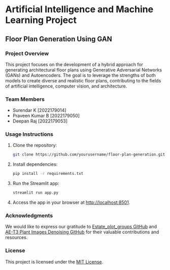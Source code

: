 # Artificial Intelligence and Machine Learning Project

## Floor Plan Generation Using GAN

### Project Overview

This project focuses on the development of a hybrid approach for generating architectural floor plans using Generative Adversarial Networks (GANs) and Autoencoders. The goal is to leverage the strengths of both models to create diverse and realistic floor plans, contributing to the fields of artificial intelligence, computer vision, and architecture.

### Team Members

- Surendar K [2022179014]
- Praveen Kumar B [2022179050]
- Deepan Raj [2022179053]


### Usage Instructions

1. Clone the repository:

    ```bash
    git clone https://github.com/yourusername/floor-plan-generation.git
    ```

2. Install dependencies:

    ```bash
    pip install -r requirements.txt
    ```

3. Run the Streamlit app:

    ```bash
    streamlit run app.py
    ```

4. Access the app in your browser at [http://localhost:8501](http://localhost:8501).

### Acknowledgments

We would like to express our gratitude to [Estate_plot_groups GitHub](https://github.com/aakgna/Estate_plot_groups) and [AE-T3 Plant Images Denoising GitHub](https://github.com/adityamushyam/AE-T3/blob/main/Plant%20Images%20Denoising.ipynb) for their valuable contributions and resources.

### License

This project is licensed under the [MIT License](LICENSE).

